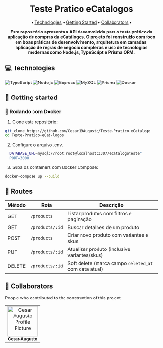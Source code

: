 
<h1 align="center" style="font-weight: bold;">Teste Pratico eCatalogos</h1>

<p align="center">
 • <a href="#tech">Technologies</a> • 
 <a href="#started">Getting Started</a> • 
 <a href="#colab">Collaborators</a> •
</p>

<p align="center">
    <b>Este repositório apresenta a API desenvolvida para o teste prático da aplicação de compras da eCatálogos. O projeto foi construído com foco em boas práticas de desenvolvimento, arquitetura em camadas, aplicação de regras de negócio complexas e uso de tecnologias modernas como Node.js, TypeScript e Prisma ORM.</b>
</p>
<!--
<p align="center">
     <a href="https://teste-pratico-tropa-digital.vercel.app/login">📱 Visit this Project</a>
</p>
-->
<!--
<h2 id="layout">🎨 Layout</h2>
<p align="center"> 
    <img src="../.github/example.png" alt="Image Example" width="400px">
    <img src="../.github/example.png" alt="Image Example" width="400px">
</p>
-->

<h2 id="technologies">💻 Technologies</h2>

![TypeScript](https://img.shields.io/badge/typescript-%23007ACC.svg?style=for-the-badge&logo=typescript&logoColor=white)
![Node.js](https://img.shields.io/badge/node.js-%2343853D.svg?style=for-the-badge&logo=node.js&logoColor=white)
![Express](https://img.shields.io/badge/express.js-%23404d59.svg?style=for-the-badge&logo=express&logoColor=white)
![MySQL](https://img.shields.io/badge/mysql-%2300f.svg?style=for-the-badge&logo=mysql&logoColor=white)
![Prisma](https://img.shields.io/badge/prisma-%23000000.svg?style=for-the-badge&logo=prisma&logoColor=white)
![Docker](https://img.shields.io/badge/docker-%230db7ed.svg?style=for-the-badge&logo=docker&logoColor=white)

<h2 id="started">🚀 Getting started</h2>

### 🧪 Rodando com Docker

1. Clone este repositório:
```bash
git clone https://github.com/Cesar19Augusto/Teste-Pratico-eCatalogo
cd Teste-Pratico-eCat-logos
```
2. Configure o arquivo .env.
 ```bash
   DATABASE_URL=mysql://root:root@localhost:3307/eCatalogoteste"
   PORT=3000
```
3. Suba os containers com Docker Compose:
```bash
docker-compose up --build
```
<h2 id="routes">📌 Routes</h2>

| Método | Rota            | Descrição                                             |
| ------ | --------------- | ----------------------------------------------------- |
| GET    | `/products`     | Listar produtos com filtros e paginação               |
| GET    | `/products/:id` | Buscar detalhes de um produto                         |
| POST   | `/products`     | Criar novo produto com variantes e skus               |
| PUT    | `/products/:id` | Atualizar produto (inclusive variantes/skus)          |
| DELETE | `/products/:id` | Soft delete (marca campo `deleted_at` com data atual) |

<h2 id="colab">🤝 Collaborators</h2>

People who contributed to the construction of this project

<table>
  <tr>
    <td align="center">
      <a href="https://www.linkedin.com/in/cesaraugusto875/">
        <img src="https://avatars.githubusercontent.com/u/79229452?s=400&u=76bc95ac47e156acc7c339a7c3f981211c259df5&v=4;" width="100px;" alt="Cesar Augusto Profile Picture"/><br>
        <sub>
          <b>Cesar Augusto</b>
        </sub>
      </a>
    </td>
  </tr>
</table>

